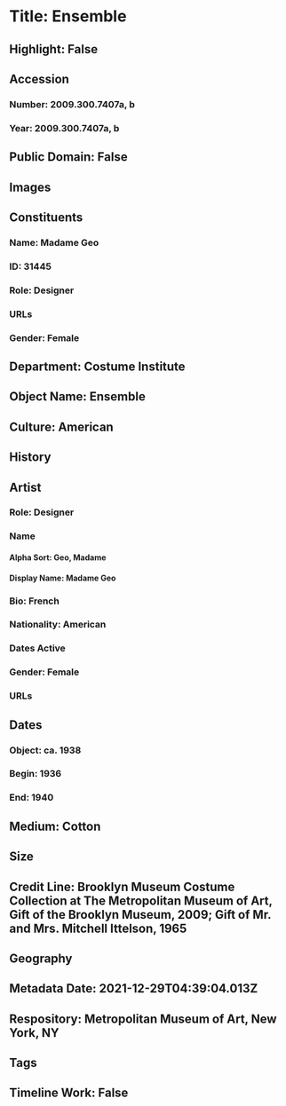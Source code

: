 # Title: Ensemble
## Highlight: False
## Accession
### Number: 2009.300.7407a, b
### Year: 2009.300.7407a, b
## Public Domain: False
## Images
## Constituents
### Name: Madame Geo
### ID: 31445
### Role: Designer
### URLs
### Gender: Female
## Department: Costume Institute
## Object Name: Ensemble
## Culture: American
## History
## Artist
### Role: Designer
### Name
#### Alpha Sort: Geo, Madame
#### Display Name: Madame Geo
### Bio: French
### Nationality: American
### Dates Active
### Gender: Female
### URLs
## Dates
### Object: ca. 1938
### Begin: 1936
### End: 1940
## Medium: Cotton
## Size
## Credit Line: Brooklyn Museum Costume Collection at The Metropolitan Museum of Art, Gift of the Brooklyn Museum, 2009; Gift of Mr. and Mrs. Mitchell Ittelson, 1965
## Geography
## Metadata Date: 2021-12-29T04:39:04.013Z
## Respository: Metropolitan Museum of Art, New York, NY
## Tags
## Timeline Work: False